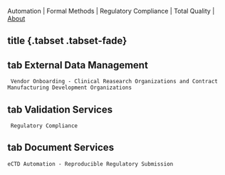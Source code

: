 Automation | Formal Methods | Regulatory Compliance | Total Quality | [About](About.md)

## title {.tabset .tabset-fade}
## tab **External Data Management**

     Vendor Onboarding - Clinical Reasearch Organizations and Contract Manufacturing Development Organizations

## tab **Validation Services**

     Regulatory Compliance

## tab **Document Services**

    eCTD Automation - Reproducible Regulatory Submission 
